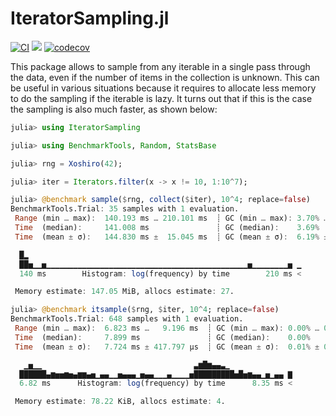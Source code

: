 # IteratorSampling.jl

[![CI](https://github.com/JuliaDynamics/Agents.jl/workflows/CI/badge.svg)](https://github.com/JuliaDynamics/Agents.jl/actions?query=workflow%3ACI)
[![](https://img.shields.io/badge/docs-stable-blue.svg)](https://tortar.github.io/IteratorSampling.jl/dev)
[![codecov](https://codecov.io/github/Tortar/IteratorSampling.jl/graph/badge.svg?token=F8W0MC53Z0)](https://codecov.io/github/Tortar/IteratorSampling.jl)

This package allows to sample from any iterable in a single pass through the data, 
even if the number of items in the collection is unknown. This can be useful in various 
situations because it requires to allocate less memory to do the sampling if the iterable 
is lazy. It turns out that if this is the case the sampling is also much faster, as shown 
below:

```julia
julia> using IteratorSampling

julia> using BenchmarkTools, Random, StatsBase

julia> rng = Xoshiro(42);

julia> iter = Iterators.filter(x -> x != 10, 1:10^7);

julia> @benchmark sample($rng, collect($iter), 10^4; replace=false)
BenchmarkTools.Trial: 35 samples with 1 evaluation.
 Range (min … max):  140.193 ms … 210.101 ms  ┊ GC (min … max): 3.70% … 34.84%
 Time  (median):     141.008 ms               ┊ GC (median):    3.69%
 Time  (mean ± σ):   144.830 ms ±  15.045 ms  ┊ GC (mean ± σ):  6.19% ±  7.00%

  █▂                                                             
  ██▅▁▁▅▁▁▁▁▁▁▁▁▁▁▁▁▁▁▁▁▁▁▁▁▁▁▁▁▁▁▁▁▁▁▁▁▁▁▁▁▁▁▁▁▁▁▁▁▁▅▁▁▁▁▁▁▁▁▅ ▁
  140 ms        Histogram: log(frequency) by time        210 ms <

 Memory estimate: 147.05 MiB, allocs estimate: 27.

julia> @benchmark itsample($rng, $iter, 10^4; replace=false)
BenchmarkTools.Trial: 648 samples with 1 evaluation.
 Range (min … max):  6.823 ms …   9.196 ms  ┊ GC (min … max): 0.00% … 0.00%
 Time  (median):     7.899 ms               ┊ GC (median):    0.00%
 Time  (mean ± σ):   7.724 ms ± 417.797 μs  ┊ GC (mean ± σ):  0.01% ± 0.33%

   ▁▅▁▁                                  ▃▆█▆▄▄▃▁              
  ██████▄▆▅▅▆▅▄▆▆▄▅▁▄▄▁▁▅▄▄▄▁▅▄▄▁▁▁▄▁▁▁▁▅█████████▅█▅▆▄▄▁▅▁▄▄ ▇
  6.82 ms      Histogram: log(frequency) by time      8.35 ms <

 Memory estimate: 78.22 KiB, allocs estimate: 4.
```
